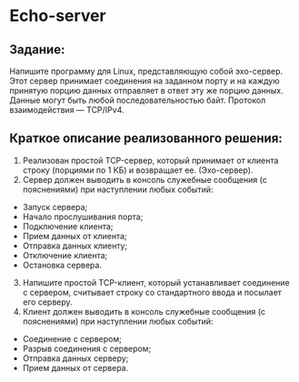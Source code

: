 # Echo-server
## Задание: 
Напишите программу для Linux, представляющую собой эхо-сервер. Этот
сервер принимает соединения на заданном порту и на каждую принятую порцию
данных отправляет в ответ эту же порцию данных. Данные могут быть любой
последовательностью байт. Протокол взаимодействия — TCP/IPv4.

## Краткое описание реализованного решения:

1) Реализован простой TCP-сервер, который принимает от клиента строку (порциями по 1 КБ) и возвращает ее. (Эхо-сервер).
2) Сервер должен выводить в консоль служебные сообщения (с пояснениями) при наступлении любых событий:
  * Запуск сервера;
  * Начало прослушивания порта;
  * Подключение клиента;
  * Прием данных от клиента;
  * Отправка данных клиенту;
  * Отключение клиента;
  * Остановка сервера.
3) Напишите простой TCP-клиент, который устанавливает соединение с сервером, считывает строку со стандартного ввода и посылает его серверу.
4) Клиент должен выводить в консоль служебные сообщения (с пояснениями) при наступлении любых событий:
  * Соединение с сервером;
  * Разрыв соединения с сервером;
  * Отправка данных серверу;
  * Прием данных от сервера.
